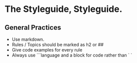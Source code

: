 # The Styleguide, Styleguide.

## General Practices

- Use markdown.
- Rules / Topics should be marked as h2 or ##
- Give code examples for every rule
- Always use \`\`\`language and a block for code rather than \` \`